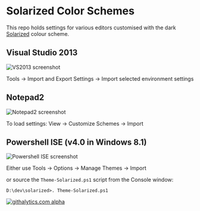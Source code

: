 # Solarized Color Schemes

This repo holds settings for various editors customised with the dark [Solarized](http://ethanschoonover.com/solarized) colour scheme.

## Visual Studio 2013

![VS2013 screenshot](http://static.lyphtec.com/projects/solarized/vs.png)

Tools -> Import and Export Settings -> Import selected environment settings


## Notepad2

![Notepad2 screenshot](http://static.lyphtec.com/projects/solarized/notepad2.png)

To load settings: View -> Customize Schemes -> Import


## Powershell ISE (v4.0 in Windows 8.1)

![Powershell ISE screenshot](http://static.lyphtec.com/projects/solarized/powershell.png)

Either use Tools -> Options -> Manage Themes -> Import

or source the `Theme-Solarized.ps1` script from the Console window:

    D:\dev\solarized>. Theme-Solarized.ps1


[![githalytics.com alpha](https://cruel-carlota.pagodabox.com/33e438886530b4283d1ad1e9e86af049 "githalytics.com")](http://githalytics.com/lyphtec/solarized)